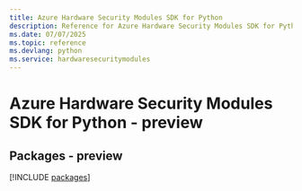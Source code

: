 ```yaml
---
title: Azure Hardware Security Modules SDK for Python
description: Reference for Azure Hardware Security Modules SDK for Python
ms.date: 07/07/2025
ms.topic: reference
ms.devlang: python
ms.service: hardwaresecuritymodules
---
```

# Azure Hardware Security Modules SDK for Python - preview
## Packages - preview
[!INCLUDE [packages](hardware-security-modules-index.md)]